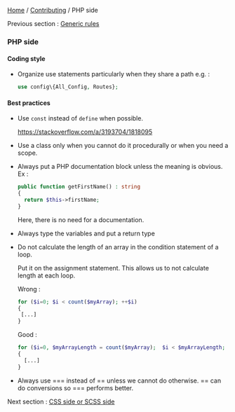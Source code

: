 [Home](../../README.md) / [Contributing](../../CONTRIBUTING.md) / PHP side

Previous section : [Generic rules](generic.md)

### PHP side

#### Coding style

- Organize use statements particularly when they share a path e.g. :

    ```php
    use config\{All_Config, Routes};
    ```
    
#### Best practices

- Use `const` instead of `define` when possible.

  https://stackoverflow.com/a/3193704/1818095

- Use a class only when you cannot do it procedurally or when you need a scope.

- Always put a PHP documentation block unless the meaning is obvious. Ex :
  
    ```php
    public function getFirstName() : string
    {
      return $this->firstName;
    }
    ```
  
  Here, there is no need for a documentation.
  
- Always type the variables and put a return type

- Do not calculate the length of an array in the condition statement of a loop.

  Put it on the assignment statement. This allows us to not calculate length at each loop. 
  
  Wrong :
  
    ```php
    for ($i=0; $i < count($myArray); ++$i)
    {
     [...]
    }
    ```
    
  Good : 
  
    ```php
    for ($i=0, $myArrayLength = count($myArray);  $i < $myArrayLength; ++$i)
    {
      [...]
    }
    ```
  
- Always use === instead of == unless we cannot do otherwise. == can do conversions so === performs better.

Next section : [CSS side or SCSS side](css.md)

